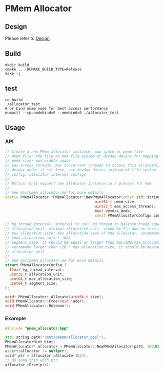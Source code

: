 # PMem Allocator

## Design

Please refer to [Design](./doc/pmem_allocator.md)

## Build

    mkdir build
    cmake .. -DCMAKE_BUILD_TYPE=Release
    make -j

## test

    cd build
    ./allocator_test
    # or bind numa node for best access performance
    numactl --cpunodebind=0 --membind=0 ./allocator_test

## Usage

### API

``` C++
// Create a new PMem allocator instance, map space at pmem file
// pmem_file: the file on DAX file system or devdax device for mapping PMem space
// pmem_size: max usable space
// max_access_threads: max concurrent threads to access this allocator, resource of a // access thread is release only if the thread exit or call allocator->Release()
// devdax_mode: if set true, use devdax device instead of file system
// config: allocator internal configs
// 
// Notice: Only support one allocator instance in a process for now
//
// See doc/pmem_allocator.md for more details
static PMemAllocator *PMemAllocator::NewPMemAllocator(const std::string &pmem_file,
                                         uint64_t pmem_size,
                                         uint32_t max_access_threads,
                                         bool devdax_mode,
                                         const PMemAllocatorConfig& config);

// bg_thread_interval: interval to call bg thread to balance freed space among access threads
// allocation_unit: minimal allocation unit, shoud be 2^n and no less than 8 bytes
// max_allocation_size: max allocation size of the allocator, recommand no larger 
// than allocation_unit * 1024
// segment_size: It should be equal or larger than max(1MB,max_allocation_size), 
// recommand larger than 128 * max_allocation_size, it should be devidable by 
// allocation_unit
//
// See doc/pmem_allocator.md for more details
struct PMemAllocatorConfig {
  float bg_thread_interval;
  uint32_t allocation_unit;
  uint64_t max_allocation_size;
  uint64_t segment_size;
};

void* PMemAllocator::Allocate(uint64_t size);
void PMemAllocator::Free(void *addr);
void PMemAllocator::Release();
```

### Example

``` C++
#include "pmem_allocator.hpp"

std::string path("/mnt/pmem0/allocator_pool");
PMemAllocatorHint hint;
PMemAllocator* allocator = PMemAllocator::NewPMemAllocator(path, 100ULL << 30, 32, false, hint);
assert(allocator != nullptr);
void* ptr = allocator->Allocate(1024);
// do some thin with ptr
allocator->Free(ptr);
```